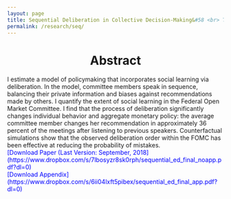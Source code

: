 ```yaml
---
layout: page
title: Sequential Deliberation in Collective Decision-Making&#58 <br> The Case of the FOMC
permalink: /research/seq/
---
```


<h1 style="text-align: center;" markdown="1"> Abstract</h1>
I estimate a model of policymaking that incorporates
social learning via deliberation. In the model, committee members
speak in sequence, balancing their private information and
biases against recommendations made by others. I quantify the extent
of social learning in the Federal Open Market Committee. I find
that the process of deliberation significantly changes individual behavior
and aggregate monetary policy: the average committee member
changes her recommendation in approximately 36 percent of the meetings
after listening to previous speakers. Counterfactual simulations
show that the observed deliberation order within the FOMC has been
effective at reducing the probability of mistakes.
<br>
<span style="color: blue"> [Download Paper (Last Version: September, 2018](https://www.dropbox.com/s/7lbosyzr8sk0rph/sequential_ed_final_noapp.pdf?dl=0) </span>
<br>
<span style="color: blue"> [Download Appendix](https://www.dropbox.com/s/6ii04lxft5pibex/sequential_ed_final_app.pdf?dl=0) </span>




